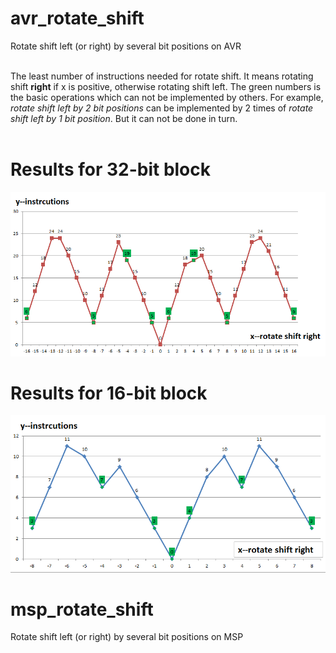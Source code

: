 # avr_rotate_shift
Rotate shift left (or right) by several bit positions on AVR<br><br>

The least number of instructions needed for rotate shift. It means rotating shift <b>right</b> if x is positive, otherwise rotating shift left. The green numbers is the basic operations which can not be implemented by others. For example, <i>rotate shift left by 2 bit positions</i> can be implemented by 2 times of <i>rotate shift left by 1 bit position</i>. But it can not be done in turn.<br><br>

# Results for 32-bit block
![rotate shift for 32-bit block](./pic/bit32.png?raw=true)<br>

# Results for 16-bit block
![rotate shift for 16-bit block](./pic/bit16.png?raw=true)<br>

# msp_rotate_shift
Rotate shift left (or right) by several bit positions on MSP<br><br>

